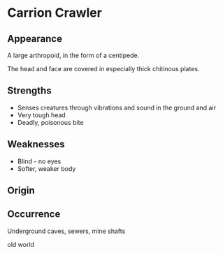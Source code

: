 # Carrion Crawler

## Appearance
A large arthropoid, in the form of a centipede. 

The head and face are covered in especially thick chitinous plates. 

## Strengths
* Senses creatures through vibrations and sound in the ground and air
* Very tough head
* Deadly, poisonous bite

## Weaknesses
* Blind - no eyes
* Softer, weaker body

## Origin


## Occurrence
Underground caves, sewers, mine shafts

old world